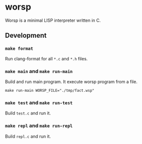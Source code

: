 # worsp

Worsp is a minimal LISP interpreter written in C.

## Development

### `make format`

Run clang-format for all `*.c` and `*.h` files.

### `make main` and `make run-main`

Build and run main program. It execute worsp program from a file.

```
make run-main WORSP_FILE="./tmp/fact.wsp"
```

### `make test` and `make run-test`

Build `test.c` and run it.

### `make repl` and `make run-repl`

Build `repl.c` and run it.

